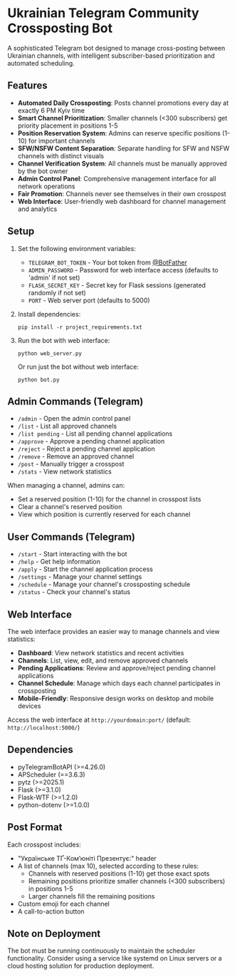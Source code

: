 # Ukrainian Telegram Community Crossposting Bot

A sophisticated Telegram bot designed to manage cross-posting between Ukrainian channels, with intelligent subscriber-based prioritization and automated scheduling.

## Features

- **Automated Daily Crossposting**: Posts channel promotions every day at exactly 6 PM Kyiv time
- **Smart Channel Prioritization**: Smaller channels (<300 subscribers) get priority placement in positions 1-5
- **Position Reservation System**: Admins can reserve specific positions (1-10) for important channels
- **SFW/NSFW Content Separation**: Separate handling for SFW and NSFW channels with distinct visuals
- **Channel Verification System**: All channels must be manually approved by the bot owner
- **Admin Control Panel**: Comprehensive management interface for all network operations
- **Fair Promotion**: Channels never see themselves in their own crosspost
- **Web Interface**: User-friendly web dashboard for channel management and analytics

## Setup

1. Set the following environment variables:
   - `TELEGRAM_BOT_TOKEN` - Your bot token from [@BotFather](https://t.me/BotFather)
   - `ADMIN_PASSWORD` - Password for web interface access (defaults to 'admin' if not set)
   - `FLASK_SECRET_KEY` - Secret key for Flask sessions (generated randomly if not set)
   - `PORT` - Web server port (defaults to 5000)

2. Install dependencies:
   ```
   pip install -r project_requirements.txt
   ```

3. Run the bot with web interface:
   ```
   python web_server.py
   ```
   
   Or run just the bot without web interface:
   ```
   python bot.py
   ```

## Admin Commands (Telegram)

- `/admin` - Open the admin control panel
- `/list` - List all approved channels
- `/list pending` - List all pending channel applications
- `/approve` - Approve a pending channel application
- `/reject` - Reject a pending channel application
- `/remove` - Remove an approved channel
- `/post` - Manually trigger a crosspost
- `/stats` - View network statistics

When managing a channel, admins can:
- Set a reserved position (1-10) for the channel in crosspost lists
- Clear a channel's reserved position
- View which position is currently reserved for each channel

## User Commands (Telegram)

- `/start` - Start interacting with the bot
- `/help` - Get help information
- `/apply` - Start the channel application process
- `/settings` - Manage your channel settings
- `/schedule` - Manage your channel's crossposting schedule
- `/status` - Check your channel's status

## Web Interface

The web interface provides an easier way to manage channels and view statistics:

- **Dashboard**: View network statistics and recent activities
- **Channels**: List, view, edit, and remove approved channels
- **Pending Applications**: Review and approve/reject pending channel applications
- **Channel Schedule**: Manage which days each channel participates in crossposting
- **Mobile-Friendly**: Responsive design works on desktop and mobile devices

Access the web interface at `http://yourdomain:port/` (default: `http://localhost:5000/`)

## Dependencies

- pyTelegramBotAPI (>=4.26.0)
- APScheduler (==3.6.3)
- pytz (>=2025.1)
- Flask (>=3.1.0)
- Flask-WTF (>=1.2.0)
- python-dotenv (>=1.0.0)

## Post Format

Each crosspost includes:
- "Українське ТҐ-Комʼюніті Презентує:" header
- A list of channels (max 10), selected according to these rules:
  - Channels with reserved positions (1-10) get those exact spots
  - Remaining positions prioritize smaller channels (<300 subscribers) in positions 1-5
  - Larger channels fill the remaining positions
- Custom emoji for each channel
- A call-to-action button

## Note on Deployment

The bot must be running continuously to maintain the scheduler functionality. Consider using a service like systemd on Linux servers or a cloud hosting solution for production deployment.